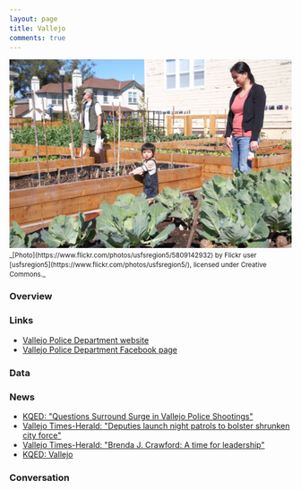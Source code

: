 ```yaml
---
layout: page
title: Vallejo
comments: true
---
```


<img src="../public/images/vallejo.jpg" alt="Vallejo, CA">
<small>
_[Photo](https://www.flickr.com/photos/usfsregion5/5809142932) by Flickr user [usfsregion5](https://www.flickr.com/photos/usfsregion5/), licensed under Creative Commons._
</small>

### Overview 

### Links

* [Vallejo Police Department website](http://www.ci.vallejo.ca.us/city_hall/departments___divisions/police)
* [Vallejo Police Department Facebook page](https://www.facebook.com/VallejoPD)

### Data

### News

* [KQED: "Questions Surround Surge in Vallejo Police Shootings"](http://ww2.kqed.org/news/vallejo-police-officer-named-in-three-fatal-shootings)
* [Vallejo Times-Herald: "Deputies launch night patrols to bolster shrunken city force"](http://www.timesheraldonline.com/ci_14416120)
* [Vallejo Times-Herald: "Brenda J. Crawford: A time for leadership"](http://www.timesheraldonline.com/letterstotheeditor/ci_26785582/brenda-j-crawford-time-leadership)
* [KQED: Vallejo](http://ww2.kqed.org/news/tag/vallejo)

### Conversation